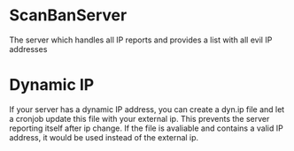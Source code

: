 # ScanBanServer
The server which handles all IP reports and provides a list with all evil IP addresses

# Dynamic IP
If your server has a dynamic IP address, you can create a dyn.ip file and let a cronjob update this file with your external ip. This prevents the server reporting itself after ip change. If the file is avaliable and contains a valid IP address, it would be used instead of the external ip.
